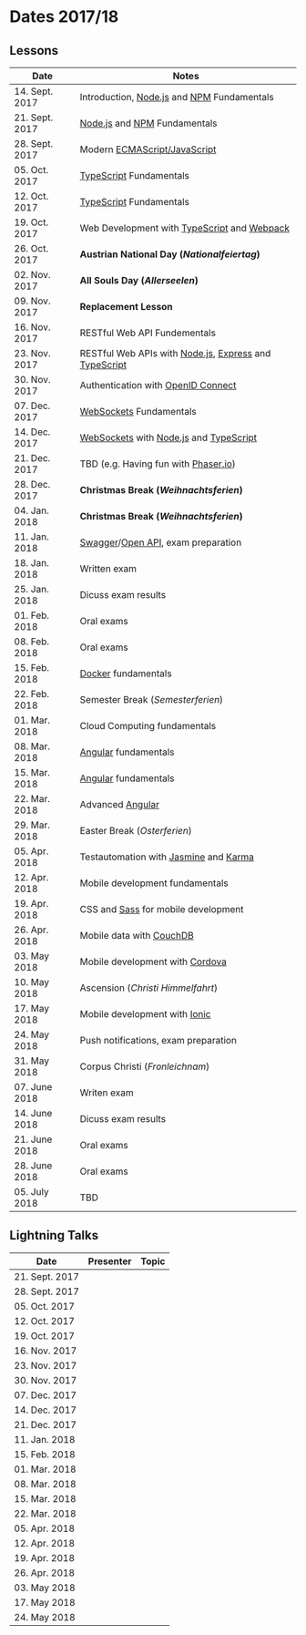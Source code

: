 # Dates 2017/18

## Lessons

| Date           | Notes
|----------------|-
| 14. Sept. 2017 | Introduction, [Node.js](https://nodejs.org/en/) and [NPM](https://www.npmjs.com/) Fundamentals
| 21. Sept. 2017 | [Node.js](https://nodejs.org/en/) and [NPM](https://www.npmjs.com/) Fundamentals
| 28. Sept. 2017 | Modern [ECMAScript/JavaScript](https://developer.mozilla.org/en-US/docs/Web/JavaScript/Language_Resources)
| 05. Oct. 2017  | [TypeScript](http://www.typescriptlang.org/) Fundamentals
| 12. Oct. 2017  | [TypeScript](http://www.typescriptlang.org/) Fundamentals
| 19. Oct. 2017  | Web Development with [TypeScript](http://www.typescriptlang.org/) and [Webpack](https://webpack.js.org/)
| 26. Oct. 2017  | **Austrian National Day (*Nationalfeiertag*)**
| 02. Nov. 2017  | **All Souls Day (*Allerseelen*)**
| 09. Nov. 2017  | **Replacement Lesson**
| 16. Nov. 2017  | RESTful Web API Fundementals
| 23. Nov. 2017  | RESTful Web APIs with [Node.js](https://nodejs.org/en/), [Express](http://expressjs.com/) and [TypeScript](http://www.typescriptlang.org/)
| 30. Nov. 2017  | Authentication with [OpenID Connect](http://openid.net/)
| 07. Dec. 2017  | [WebSockets](https://developer.mozilla.org/en-US/docs/Web/API/WebSockets_API) Fundamentals
| 14. Dec. 2017  | [WebSockets](https://developer.mozilla.org/en-US/docs/Web/API/WebSockets_API) with [Node.js](https://nodejs.org/en/) and [TypeScript](http://www.typescriptlang.org/)
| 21. Dec. 2017  | TBD (e.g. Having fun with [Phaser.io](http://phaser.io/))
| 28. Dec. 2017  | **Christmas Break (*Weihnachtsferien*)**
| 04. Jan. 2018  | **Christmas Break (*Weihnachtsferien*)**
| 11. Jan. 2018  | [Swagger](https://swagger.io/)/[Open API](https://www.openapis.org/), exam preparation
| 18. Jan. 2018  | Written exam
| 25. Jan. 2018  | Dicuss exam results
| 01. Feb. 2018  | Oral exams
| 08. Feb. 2018  | Oral exams
| 15. Feb. 2018  | [Docker](https://www.docker.com/) fundamentals
| 22. Feb. 2018  | Semester Break (*Semesterferien*)
| 01. Mar. 2018  | Cloud Computing fundamentals
| 08. Mar. 2018  | [Angular](http://angular.io/) fundamentals
| 15. Mar. 2018  | [Angular](http://angular.io/) fundamentals
| 22. Mar. 2018  | Advanced [Angular](http://angular.io/)
| 29. Mar. 2018  | Easter Break (*Osterferien*)
| 05. Apr. 2018  | Testautomation with [Jasmine](https://jasmine.github.io/) and [Karma](https://karma-runner.github.io/1.0/index.html)
| 12. Apr. 2018  | Mobile development fundamentals
| 19. Apr. 2018  | CSS and [Sass](http://sass-lang.com/) for mobile development
| 26. Apr. 2018  | Mobile data with [CouchDB](http://couchdb.apache.org/)
| 03. May 2018   | Mobile development with [Cordova](http://cordova.apache.org/)
| 10. May 2018   | Ascension (*Christi Himmelfahrt*)
| 17. May 2018   | Mobile development with [Ionic](https://ionicframework.com/)
| 24. May 2018   | Push notifications, exam preparation
| 31. May 2018   | Corpus Christi (*Fronleichnam*)
| 07. June 2018  | Writen exam
| 14. June 2018  | Dicuss exam results
| 21. June 2018  | Oral exams
| 28. June 2018  | Oral exams
| 05. July 2018  | TBD

## Lightning Talks

| Date           | Presenter | Topic
|----------------|-----------|-------
| 21. Sept. 2017 |           | 
| 28. Sept. 2017 |           |
| 05. Oct. 2017  |           |
| 12. Oct. 2017  |           |
| 19. Oct. 2017  |           |
| 16. Nov. 2017  |           |
| 23. Nov. 2017  |           |
| 30. Nov. 2017  |           |
| 07. Dec. 2017  |           |
| 14. Dec. 2017  |           |
| 21. Dec. 2017  |           |
| 11. Jan. 2018  |           |
| 15. Feb. 2018  |           |
| 01. Mar. 2018  |           |
| 08. Mar. 2018  |           |
| 15. Mar. 2018  |           |
| 22. Mar. 2018  |           |
| 05. Apr. 2018  |           |
| 12. Apr. 2018  |           |
| 19. Apr. 2018  |           |
| 26. Apr. 2018  |           |
| 03. May 2018   |           |
| 17. May 2018   |           |
| 24. May 2018   |           |
